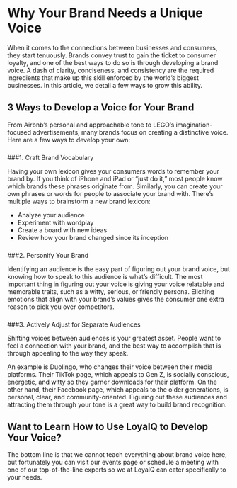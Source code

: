 # Why Your Brand Needs a Unique Voice
When it comes to the connections between businesses and consumers, they start tenuously. Brands convey trust to gain the ticket to consumer loyalty, and one of the best ways to do so is through developing a brand voice. A dash of clarity, conciseness, and consistency are the required ingredients that make up this skill enforced by the world’s biggest businesses. In this article, we detail a few ways to grow this ability.
###

## 3 Ways to Develop a Voice for Your Brand
From Airbnb’s personal and approachable tone to LEGO’s imagination-focused advertisements, many brands focus on creating a distinctive voice. Here are a few ways to develop your own:
###

###1.	Craft Brand Vocabulary

Having your own lexicon gives your consumers words to remember your brand by. If you think of iPhone and iPad or “just do it,” most people know which brands these phrases originate from. Similarly, you can create your own phrases or words for people to associate your brand with. There’s multiple ways to brainstorm a new brand lexicon:

- Analyze your audience
- Experiment with wordplay
- Create a board with new ideas
- Review how your brand changed since its inception
###

###2.	Personify Your Brand

Identifying an audience is the easy part of figuring out your brand voice, but knowing how to speak to this audience is what’s difficult. The most important thing in figuring out your voice is giving your voice relatable and memorable traits, such as a witty, serious, or friendly persona.  Eliciting emotions that align with your brand’s values gives the consumer one extra reason to pick you over competitors.
###

###3.	Actively Adjust for Separate Audiences

Shifting voices between audiences is your greatest asset. People want to feel a connection with your brand, and the best way to accomplish that is through appealing to the way they speak.

An example is Duolingo, who changes their voice between their media platforms. Their TikTok page, which appeals to Gen Z, is socially conscious, energetic, and witty so they garner downloads for their platform. On the other hand, their Facebook page, which appeals to the older generations, is personal, clear, and community-oriented. Figuring out these audiences and attracting them through your tone is a great way to build brand recognition. 
###

## Want to Learn How to Use LoyalQ to Develop Your Voice?
The bottom line is that we cannot teach everything about brand voice here, but fortunately you can visit our events page or schedule a meeting with one of our top-of-the-line experts so we at LoyalQ can cater specifically to your needs.
